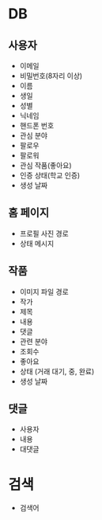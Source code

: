 # DB

## 사용자

- 이메일
- 비밀번호(8자리 이상)
- 이름
- 생일
- 성별
- 닉네임
- 핸드폰 번호
- 관심 분야
- 팔로우
- 팔로워
- 관심 작품(좋아요)
- 인증 상태(학교 인증)
- 생성 날짜


## 홈 페이지

- 프로필 사진 경로
- 상태 메시지

## 작품

- 이미지 파일 경로
- 작가
- 제목
- 내용
- 댓글
- 관련 분야
- 조회수
- 좋아요
- 상태 (거래 대기, 중, 완료)
- 생성 날짜

## 댓글

- 사용자
- 내용
- 대댓글

# 검색

- 검색어
